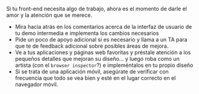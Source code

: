 Si tu front-end necesita algo de trabajo, ahora es el momento de darle el amor y la atención que se merece.

- Mira hacia atrás en los comentarios acerca de la interfaz de usuario de tu demo intermedia e implementa los cambios necesarios
- Pide un poco de apoyo adicional si es necesario y llama a un TA para que te de feedback adicional sobre posibles áreas de mejora.
- Ve a tus aplicaciones y páginas web favoritas y préstale atención a los pequeños detalles que mejoran su diseño... y luego roba como un artista (con el `browser inspector`?) e impleméntalos en tu propio diseño
- Si se trata de una aplicación móvil, asegúrate de verificar con frecuencia que todo se vea bien y esté en el lugar correcto en el navegador móvil.
